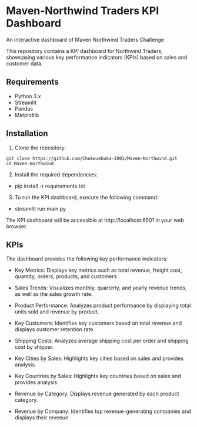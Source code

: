 # Maven-Northwind Traders KPI Dashboard
An interactive dashboard of Maven Northwind Traders Challenge

This repository contains a KPI dashboard for Northwind Traders, showcasing various key performance indicators (KPIs) based on sales and customer data.

## Requirements

- Python 3.x
- Streamlit
- Pandas
- Matplotlib

## Installation

1. Clone the repository:

```shell
git clone https://github.com/Chukwuebuka-2003/Maven-Northwind.git
cd Maven-Northwind
```

2. Install the required dependencies:
- pip install -r requirements.txt

3. To run the KPI dashboard, execute the following command:
- streamlit run main.py

The KPI dashboard will be accessible at http://localhost:8501 in your web browser.


## KPIs
The dashboard provides the following key performance indicators:

- Key Metrics: Displays key metrics such as total revenue, freight cost, quantity, orders, products, and customers.

- Sales Trends: Visualizes monthly, quarterly, and yearly revenue trends, as well as the sales growth rate.

- Product Performance: Analyzes product performance by displaying total units sold and revenue by product.

- Key Customers: Identifies key customers based on total revenue and displays customer retention rate.

- Shipping Costs: Analyzes average shipping cost per order and shipping cost by shipper.

- Key Cities by Sales: Highlights key cities based on sales and provides analysis.

- Key Countries by Sales: Highlights key countries based on sales and provides analysis.

- Revenue by Category: Displays revenue generated by each product category.

- Revenue by Company: Identifies top revenue-generating companies and displays their revenue
